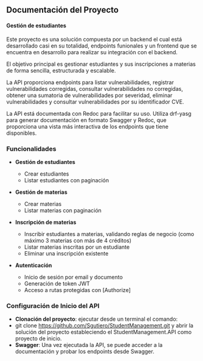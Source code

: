 ## Documentación del Proyecto

#### Gestión de estudiantes

Este proyecto es una solución compuesta por un backend el cual está desarrollado casi en su totalidad, endpoints funionales y un frontend que se encuentra en desarrollo para realizar su integración con el backend.

El objetivo principal es gestionar estudiantes y sus inscripciones a materias de forma sencilla, estructurada y escalable.

La API proporciona endpoints para listar vulnerabilidades, registrar vulnerabilidades corregidas, consultar vulnerabilidades no corregidas, obtener una sumatoria de vulnerabilidades por severidad, eliminar vulnerabilidades y consultar vulnerabilidades por su identificador CVE.

La API está documentada con Redoc para facilitar su uso. Utiliza drf-yasg para generar documentación en formato Swagger y Redoc, que proporciona una vista más interactiva de los endpoints que tiene disponibles.

### Funcionalidades

- **Gestión de estudiantes**
  - Crear estudiantes
  - Listar estudiantes con paginación

- **Gestión de materias**
  - Crear materias
  - Listar materias con paginación

- **Inscripción de materias**
  - Inscribir estudiantes a materias, validando reglas de negocio (como máximo 3 materias con más de 4 créditos)
  - Listar materias inscritas por un estudiante
  - Eliminar una inscripción existente

- **Autenticación**
  - Inicio de sesión por email y documento
  - Generación de token JWT
  - Acceso a rutas protegidas con [Authorize]

### Configuración de Inicio del API

- **Clonación del proyecto**: ejecutar desde un terminal el comando:
-  git clone https://github.com/Sgutiero/StudentManagement.git y abrir la solución del proyecto estableciendo el StudentManagement.API como proyecto de inicio.
- **Swagger**: Una vez ejecutada la API, se puede acceder a la documentación y probar los endpoints desde Swagger.
